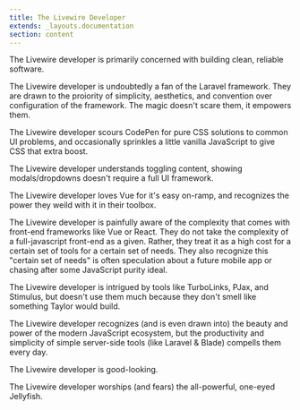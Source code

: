 ```yaml
---
title: The Livewire Developer
extends: _layouts.documentation
section: content
---
```


The Livewire developer is primarily concerned with building clean, reliable software.

The Livewire developer is undoubtedly a fan of the Laravel framework. They are drawn to the proiority of simplicity, aesthetics, and convention over configuration of the framework. The magic doesn't scare them, it empowers them.

The Livewire developer scours CodePen for pure CSS solutions to common UI problems, and occasionally sprinkles a little vanilla JavaScript to give CSS that extra boost.

The Livewire developer understands toggling content, showing modals/dropdowns doesn't require a full UI framework.

The Livewire developer loves Vue for it's easy on-ramp, and recognizes the power they weild with it in their toolbox.

The Livewire developer is painfully aware of the complexity that comes with front-end frameworks like Vue or React. They do not take the complexity of a full-javascript front-end as a given. Rather, they treat it as a high cost for a certain set of tools for a certain set of needs. They also recognize this "certain set of needs" is often speculation about a future mobile app or chasing after some JavaScript purity ideal.

The Livewire developer is intrigued by tools like TurboLinks, PJax, and Stimulus, but doesn't use them much because they don't smell like something Taylor would build.

The Livewire developer recognizes (and is even drawn into) the beauty and power of the modern JavaScript ecosystem, but the productivity and simplicity of simple server-side tools (like Laravel & Blade) compells them every day.

The Livewire developer is good-looking.

The Livewire developer worships (and fears) the all-powerful, one-eyed Jellyfish.
